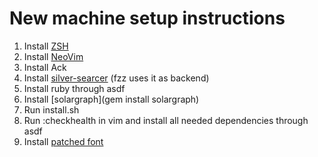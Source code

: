 # New machine setup instructions

1. Install [ZSH](https://github.com/ohmyzsh/ohmyzsh/wiki/Installing-ZSH)
2. Install [NeoVim](https://github.com/neovim/neovim/wiki/Installing-Neovim)
3. Install Ack
4. Install [silver-searcer](https://github.com/ggreer/the_silver_searcher) (fzz uses it as backend)
6. Install ruby through asdf
7. Install [solargraph](gem install solargraph)
8. Run install.sh
9. Run :checkhealth in vim and install all needed dependencies through asdf
10. Install [patched font](https://www.nerdfonts.com/font-downloads)
